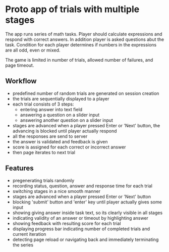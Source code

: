 # Proto app of trials with multiple stages

The app runs series of math tasks. Player should calculate expressions and respond with correct answers.
In addition player is asked questions abut the task.
Condition for each player determines if numbers in the expressions are all odd, even or mixed.

The game is limited in number of trials, allowed number of failures, and page timeout.

## Workflow

- predefined number of random trials are generated on session creation
- the trials are sequentially displayed to a player
- each trial consists of 3 steps:
  - entering answer into text field
  - answering a question on a slider input
  - answering another question on a slider input
- stages are advanced when a player pressed Enter or 'Next' button,
  the advancing is blocked until player actually respond
- all the responses are send to server
- the answer is validated and feedback is given
- score is assigned for each correct or incorrect answer
- then page iterates to next trial

## Features

- pregenerating trials randomly
- recording status, question, answer and response time for each trial
- switching stages in a nice smooth manner
- stages are advanced when a player pressed Enter or 'Next' button
- blocking 'submit' button and 'enter' key until player actually gives some input
- showing giving answer inside task text, so its clearly visible in all stages
- indicating validity of an answer or timeout by highlighting answer
- showing feedback with resulting score for each trial
- displaying progress bar indicating number of completed trials and current iteration
- detecting page reload or navigating back and immediately terminating the series
